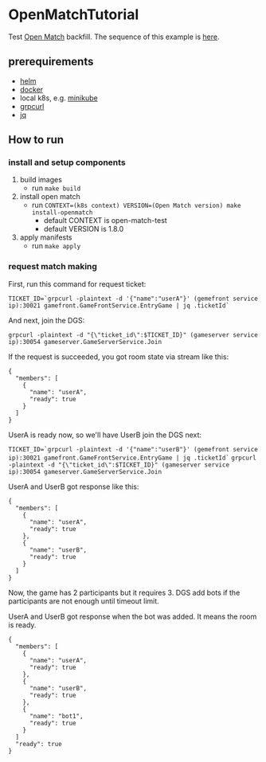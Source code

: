 # OpenMatchTutorial
Test [Open Match](https://github.com/googleforgames/open-match) backfill.
The sequence of this example is [here](seq.md).

## prerequirements
- [helm](https://helm.sh/)
- [docker](https://www.docker.com/)
- local k8s, e.g. [minikube](https://minikube.sigs.k8s.io/)
- [grpcurl](https://github.com/fullstorydev/grpcurl)
- [jq](https://jqlang.github.io/jq/)

## How to run
### install and setup components
1. build images
    - run `make build`
2. install open match
    - run `CONTEXT=(k8s context) VERSION=(Open Match version) make install-openmatch`
      - default CONTEXT is open-match-test
      - default VERSION is 1.8.0
3. apply manifests
    - run `make apply`

### request match making
First, run this command for request ticket:

`` TICKET_ID=`grpcurl -plaintext -d '{"name":"userA"}' (gemefront service ip):30021 gamefront.GameFrontService.EntryGame | jq .ticketId` ``

And next, join the DGS:

`grpcurl -plaintext -d "{\"ticket_id\":$TICKET_ID}" (gameserver service ip):30054 gameserver.GameServerService.Join`

If the request is succeeded, you got room state via stream like this:


```
{
  "members": [
    {
      "name": "userA",
      "ready": true
    }
  ]
}
```

UserA is ready now, so we'll have UserB join the DGS next:

`` TICKET_ID=`grpcurl -plaintext -d '{"name":"userB"}' (gemefront service ip):30021 gamefront.GameFrontService.EntryGame | jq .ticketId` ``
`grpcurl -plaintext -d "{\"ticket_id\":$TICKET_ID}" (gameserver service ip):30054 gameserver.GameServerService.Join`

UserA and UserB got response like this:

```
{
  "members": [
    {
      "name": "userA",
      "ready": true
    },
    {
      "name": "userB",
      "ready": true
    }
  ]
}
```

Now, the game has 2 participants but it requires 3. DGS add bots if the participants are not enough until timeout limit.

UserA and UserB got response when the bot was added. It means the room is ready.
```
{
  "members": [
    {
      "name": "userA",
      "ready": true
    },
    {
      "name": "userB",
      "ready": true
    },
    {
      "name": "bot1",
      "ready": true
    }
  ]
  "ready": true
}
```

